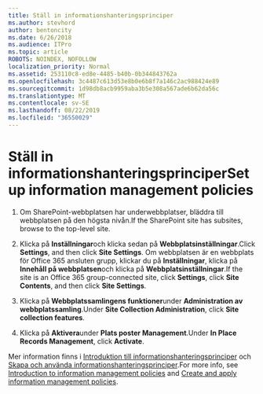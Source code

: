 ```yaml
---
title: Ställ in informationshanteringsprinciper
ms.author: stevhord
author: bentoncity
ms.date: 6/26/2018
ms.audience: ITPro
ms.topic: article
ROBOTS: NOINDEX, NOFOLLOW
localization_priority: Normal
ms.assetid: 253110c8-ed8e-4485-b40b-0b344843762a
ms.openlocfilehash: 3c4487c613d53e8b0e6b8f7a146c2ac988424e89
ms.sourcegitcommit: 1d98db8acb9959aba3b5e308a567ade6b62da56c
ms.translationtype: MT
ms.contentlocale: sv-SE
ms.lasthandoff: 08/22/2019
ms.locfileid: "36550029"
---
```

# <a name="set-up-information-management-policies"></a><span data-ttu-id="2c1e7-102">Ställ in informationshanteringsprinciper</span><span class="sxs-lookup"><span data-stu-id="2c1e7-102">Set up information management policies</span></span>

1. <span data-ttu-id="2c1e7-103">Om SharePoint-webbplatsen har underwebbplatser, bläddra till webbplatsen på den högsta nivån.</span><span class="sxs-lookup"><span data-stu-id="2c1e7-103">If the SharePoint site has subsites, browse to the top-level site.</span></span>
    
2. <span data-ttu-id="2c1e7-104">Klicka på **Inställningar**och klicka sedan på **Webbplatsinställningar**.</span><span class="sxs-lookup"><span data-stu-id="2c1e7-104">Click **Settings**, and then click **Site Settings**.</span></span> <span data-ttu-id="2c1e7-105">Om webbplatsen är en webbplats för Office 365 ansluten grupp, klickar du på **Inställningar**, klicka på **Innehåll på webbplatsen**och klicka på **Webbplatsinställningar**.</span><span class="sxs-lookup"><span data-stu-id="2c1e7-105">If the site is an Office 365 group-connected site, click **Settings**, click **Site Contents**, and then click **Site Settings**.</span></span>
    
3. <span data-ttu-id="2c1e7-106">Klicka på **Webbplatssamlingens funktioner**under **Administration av webbplatssamling**.</span><span class="sxs-lookup"><span data-stu-id="2c1e7-106">Under **Site Collection Administration**, click **Site collection features**.</span></span>
    
4. <span data-ttu-id="2c1e7-107">Klicka på **Aktivera**under **Plats poster Management**.</span><span class="sxs-lookup"><span data-stu-id="2c1e7-107">Under **In Place Records Management**, click **Activate**.</span></span>
    
<span data-ttu-id="2c1e7-108">Mer information finns i [Introduktion till informationshanteringsprinciper](https://go.microsoft.com/fwlink/?linkid=404239) och [Skapa och använda informationshanteringsprinciper](https://go.microsoft.com/fwlink/?linkid=2003916).</span><span class="sxs-lookup"><span data-stu-id="2c1e7-108">For more info, see [Introduction to information management policies](https://go.microsoft.com/fwlink/?linkid=404239) and [Create and apply information management policies](https://go.microsoft.com/fwlink/?linkid=2003916).</span></span>
  


